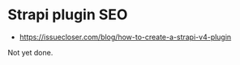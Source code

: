 # Strapi plugin SEO

- https://issuecloser.com/blog/how-to-create-a-strapi-v4-plugin

Not yet done.
